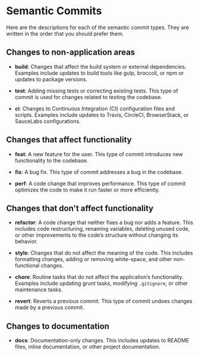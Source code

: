 # Semantic Commits

Here are the descriptions for each of the semantic commit types. They are written in the order that
you should prefer them.

## Changes to non-application areas

-   **build**: Changes that affect the build system or external dependencies. Examples include
    updates to build tools like gulp, broccoli, or npm or updates to package versions.

-   **test**: Adding missing tests or correcting existing tests. This type of commit is used for
    changes related to testing the codebase.

-   **ci**: Changes to Continuous Integration (CI) configuration files and scripts. Examples include
    updates to Travis, CircleCI, BrowserStack, or SauceLabs configurations.

## Changes that affect functionality

-   **feat**: A new feature for the user. This type of commit introduces new functionality to the
    codebase.

-   **fix**: A bug fix. This type of commit addresses a bug in the codebase.

-   **perf**: A code change that improves performance. This type of commit optimizes the code to
    make it run faster or more efficiently.

## Changes that don't affect functionality

-   **refactor**: A code change that neither fixes a bug nor adds a feature. This includes code
    restructuring, renaming variables, deleting unused code, or other improvements to the code’s
    structure without changing its behavior.

-   **style**: Changes that do not affect the meaning of the code. This includes formatting changes,
    adding or removing white-space, and other non-functional changes.

-   **chore**: Routine tasks that do not affect the application’s functionality. Examples include
    updating grunt tasks, modifying `.gitignore`, or other maintenance tasks.

-   **revert**: Reverts a previous commit. This type of commit undoes changes made by a previous
    commit.

## Changes to documentation

-   **docs**: Documentation-only changes. This includes updates to README files, inline
    documentation, or other project documentation.

